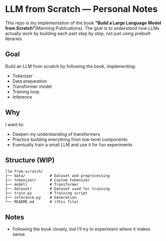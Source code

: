 # LLM from Scratch — Personal Notes

This repo is my implementation of the book **"Build a Large Language Model from Scratch"**(Manning Publications). The goal is to understand how LLMs actually work by building each part step by step, not just using prebuilt libraries.

## Goal

Build an LLM from scratch by following the book, implementing:

- Tokenizer
- Data preparation
- Transformer model
- Training loop
- Inference

## Why

I want to:
- Deepen my understanding of transformers
- Practice building everything from low-level components
- Eventually train a small LLM and use it for fun experiments

## Structure (WIP)

```
llm-from-scratch/
├── data/           # Dataset and preprocessing
├── tokenizer/      # Custom tokenizer
├── model/          # Transformer
├── dataset/        # Dataset used for training
├── train.py        # Training script
├── inference.py    # Generation
└── README.md       # (this file)
```

## Notes

- Following the book closely, but I’ll try to experiment where it makes sense
